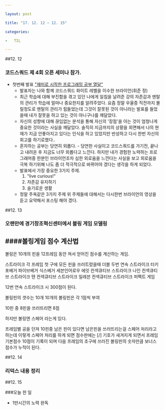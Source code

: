 ```yaml
---

layout: post

title: "17. 12. 12 ~ 12. 15"

categories:

-	TIL

---
```


##12. 12

### 코드스쿼드 제 4회 오픈 세미나 참가.

-	첫번째 발표 ["재미로 시작한 프로그래밍 공부 열달"](https://youtu.be/SCtQJ6xI4Zw)
	-	발표자는 나와 함께 코드스쿼드 화이트 레벨을 이수한 브라이언(휘준 정)
	-	최근 학습에 대해 부진함을 겪고 있던 나에게 일침을 날려준 강의 자존감과 멘탈의 관리가 학습에 얼마나 중요한지를 알려주었다. 요즘 정말 우울증 직전까지 몰릴정도로 멘탈의 관리가 힘들었는데 그것이 잘못된 것이 아니라는 발표를 들었을때 내가 잘못을 하고 있는 것이 아니구나를 깨달았다.
	-	자신의 성향에 대해 끊임없는 분석을 통해 자신의 '장점'을 아는 것이 엄청나게 중요한 것이라는 사실을 깨달았다. 솔직히 지금까지의 상황을 외면해서 나의 현재가 지금 안좋아지고 있다는 인식을 하고 있었지만 반성하고 다시 한번 자신의 회고를 하기로했다..
	-	혼자하는 공부는 당연히 외롭다. - 당연한 사실이고 코드스쿼드를 가기전, 끝나고 내려온 후 지금도 너무 외롭다고 느낀다. 하지만 내가 경험한 노력하는 프로그래머중 한분인 브라이언조차 심한 외로움을 느낀다는 사실을 보고 외로움을 극복 하기위해 나도 좀 더 적극적으로 바뀌어야 겠다는 생각을 하게 되었다.
	-	발표에서 가장 중요한 3가지 주제.
		1.	"live curious!"
		2.	자존감 유지하기
		3.	슬기로운 생활
	-	정말 주옥같은 3가지 주제 위 주제들에 대해서는 다시한번 브라이언의 영상을 듣고 요약해서 포스팅 해야 겠다.

##12. 13

### 오랜만에 경기창조혁신센터에서 볼링 게임 모델링

####볼링게임 점수 계산법
------------------------

볼링은 10개의 핀을 12프레임 동안 쳐서 얻어진 점수를 계산하는 게임.

스트라이크 각 프레임 첫 구에 모든 핀을 쓰러트렸을때 더블 두번 연속 스트라이크 터키  
포베거 파이브베거 식스베거 세븐인어로우 에잇 컨섹큐티브 스트라이크 나인 컨섹큐티브 스트라이크 텐 컨섹큐티브 스트라이크 일레븐 컨섹큐티브 스트라이크 퍼팩트 게임

12번 연속 스트라이크 시 300점이 된다.

볼링핀의 갯수는 10개 10개의 볼링핀은 각 1점씩 부여

10핀 중 8핀을 쓰러뜨리면 8점

하지만 볼링엔 스페어 라는게 있다.

프레임별 공을 던져 10핀중 남은 핀이 있다면 남은핀을 쓰러뜨리는걸 스페어 처리라고 하는데 이렇게 스페어 처리를 하게 되면 점수판에는 [/] 기호가 새겨지게 되면서 프레임 기본점수 10점이 기록이 되며 다음 프레임의 초구에 쓰러진 볼링핀의 숫자만큼 보너스 점수가 누적이 된다.

##12. 14

### 리덕스 내용 정리

##12. 15

###오늘 한 일

-	1만시간의 노력 완독
